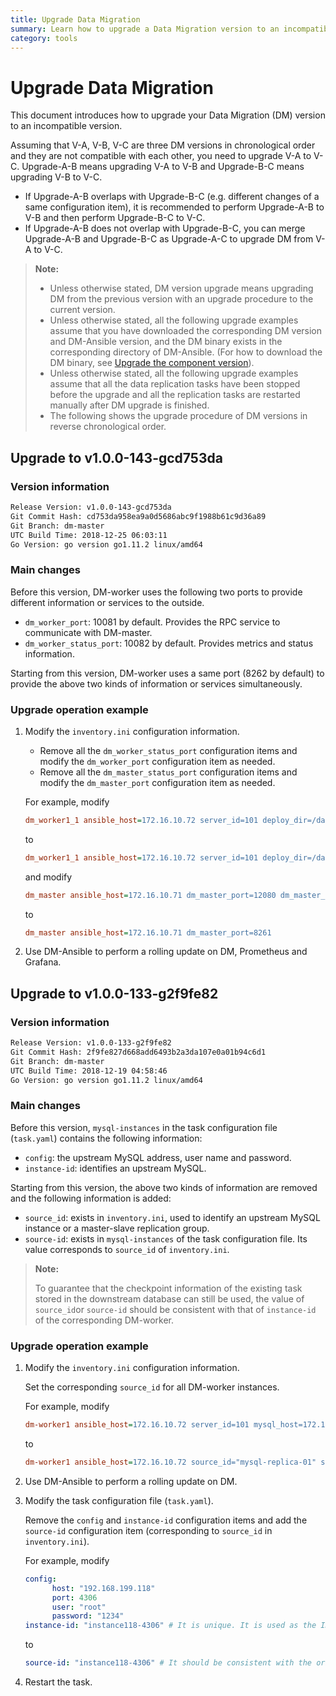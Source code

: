 ```yaml
---
title: Upgrade Data Migration
summary: Learn how to upgrade a Data Migration version to an incompatible version.
category: tools
---
```


# Upgrade Data Migration

This document introduces how to upgrade your Data Migration (DM) version to an incompatible version.

Assuming that V-A, V-B, V-C are three DM versions in chronological order and they are not compatible with each other, you need to upgrade V-A to V-C. Upgrade-A-B means upgrading V-A to V-B and Upgrade-B-C means upgrading V-B to V-C.

- If Upgrade-A-B overlaps with Upgrade-B-C (e.g. different changes of a same configuration item), it is recommended to perform Upgrade-A-B to V-B and then perform Upgrade-B-C to V-C.
- If Upgrade-A-B does not overlap with Upgrade-B-C, you can merge Upgrade-A-B and Upgrade-B-C as Upgrade-A-C to upgrade DM from V-A to V-C.

> **Note:**
>
> - Unless otherwise stated, DM version upgrade means upgrading DM from the previous version with an upgrade procedure to the current version.
> - Unless otherwise stated, all the following upgrade examples assume that you have downloaded the corresponding DM version and DM-Ansible version, and the DM binary exists in the corresponding directory of DM-Ansible. (For how to download the DM binary, see [Upgrade the component version](/tools/dm/cluster-operations.md#upgrade-the-component-version)).
> - Unless otherwise stated, all the following upgrade examples assume that all the data replication tasks have been stopped before the upgrade and all the replication tasks are restarted manually after DM upgrade is finished.
> - The following shows the upgrade procedure of DM versions in reverse chronological order.

## Upgrade to v1.0.0-143-gcd753da

### Version information

```bash
Release Version: v1.0.0-143-gcd753da
Git Commit Hash: cd753da958ea9a0d5686abc9f1988b61c9d36a89
Git Branch: dm-master
UTC Build Time: 2018-12-25 06:03:11
Go Version: go version go1.11.2 linux/amd64
```

### Main changes

Before this version, DM-worker uses the following two ports to provide different information or services to the outside.

- `dm_worker_port`: 10081 by default. Provides the RPC service to communicate with DM-master.
- `dm_worker_status_port`: 10082 by default. Provides metrics and status information.

Starting from this version, DM-worker uses a same port (8262 by default) to provide the above two kinds of information or services simultaneously.

### Upgrade operation example

1. Modify the `inventory.ini` configuration information.

    - Remove all the `dm_worker_status_port` configuration items and modify the `dm_worker_port` configuration item as needed.
    - Remove all the `dm_master_status_port` configuration items and modify the `dm_master_port` configuration item as needed.
    
    For example, modify
    
    ```ini
    dm_worker1_1 ansible_host=172.16.10.72 server_id=101 deploy_dir=/data1/dm_worker dm_worker_port=10081 dm_worker_status_port=10082 mysql_host=172.16.10.81 mysql_user=root mysql_password='VjX8cEeTX+qcvZ3bPaO4h0C80pe/1aU=' mysql_port=3306
    ```
    
    to
    
    ```ini
    dm_worker1_1 ansible_host=172.16.10.72 server_id=101 deploy_dir=/data1/dm_worker dm_worker_port=8262 mysql_host=172.16.10.81 mysql_user=root mysql_password='VjX8cEeTX+qcvZ3bPaO4h0C80pe/1aU=' mysql_port=3306
    ```
    
    and modify
    
    ```ini
    dm_master ansible_host=172.16.10.71 dm_master_port=12080 dm_master_status_port=12081
    ```
    
    to
    
    ```ini
    dm_master ansible_host=172.16.10.71 dm_master_port=8261
    ```
    
2. Use DM-Ansible to perform a rolling update on DM, Prometheus and Grafana.

## Upgrade to v1.0.0-133-g2f9fe82

### Version information

```bash
Release Version: v1.0.0-133-g2f9fe82
Git Commit Hash: 2f9fe827d668add6493b2a3da107e0a01b94c6d1
Git Branch: dm-master
UTC Build Time: 2018-12-19 04:58:46
Go Version: go version go1.11.2 linux/amd64
```

### Main changes

Before this version, `mysql-instances` in the task configuration file (`task.yaml`) contains the following information:

- `config`: the upstream MySQL address, user name and password.
- `instance-id`: identifies an upstream MySQL.

Starting from this version, the above two kinds of information are removed and the following information is added:

- `source_id`: exists in `inventory.ini`, used to identify an upstream MySQL instance or a master-slave replication group.
- `source-id`: exists in `mysql-instances` of the task configuration file. Its value corresponds to `source_id` of `inventory.ini`.

> **Note:**
>
> To guarantee that the checkpoint information of the existing task stored in the downstream database can still be used, the value of `source_id`or `source-id` should be consistent with that of `instance-id` of the corresponding DM-worker.

### Upgrade operation example

1. Modify the `inventory.ini` configuration information.

    Set the corresponding `source_id` for all DM-worker instances.
    
    For example, modify

    ```ini
    dm-worker1 ansible_host=172.16.10.72 server_id=101 mysql_host=172.16.10.72 mysql_user=root mysql_password='VjX8cEeTX+qcvZ3bPaO4h0C80pe/1aU=' mysql_port=3306
    ```

    to

    ```ini
    dm-worker1 ansible_host=172.16.10.72 source_id="mysql-replica-01" server_id=101 mysql_host=172.16.10.72 mysql_user=root mysql_password='VjX8cEeTX+qcvZ3bPaO4h0C80pe/1aU=' mysql_port=3306
    ```

2. Use DM-Ansible to perform a rolling update on DM.

3. Modify the task configuration file (`task.yaml`).
    
    Remove the `config` and `instance-id` configuration items and add the `source-id` configuration item (corresponding to `source_id` in `inventory.ini`).
    
    For example, modify
    
    ```yaml
    config:
          host: "192.168.199.118"
          port: 4306
          user: "root"
          password: "1234"
    instance-id: "instance118-4306" # It is unique. It is used as the ID when storing the checkpoint, configuration and other information.
    ```
    
    to
    
    ```yaml
    source-id: "instance118-4306" # It should be consistent with the original `source_id` value when the checkpoint of the original task needs to be reused.
    ```

4. Restart the task.
